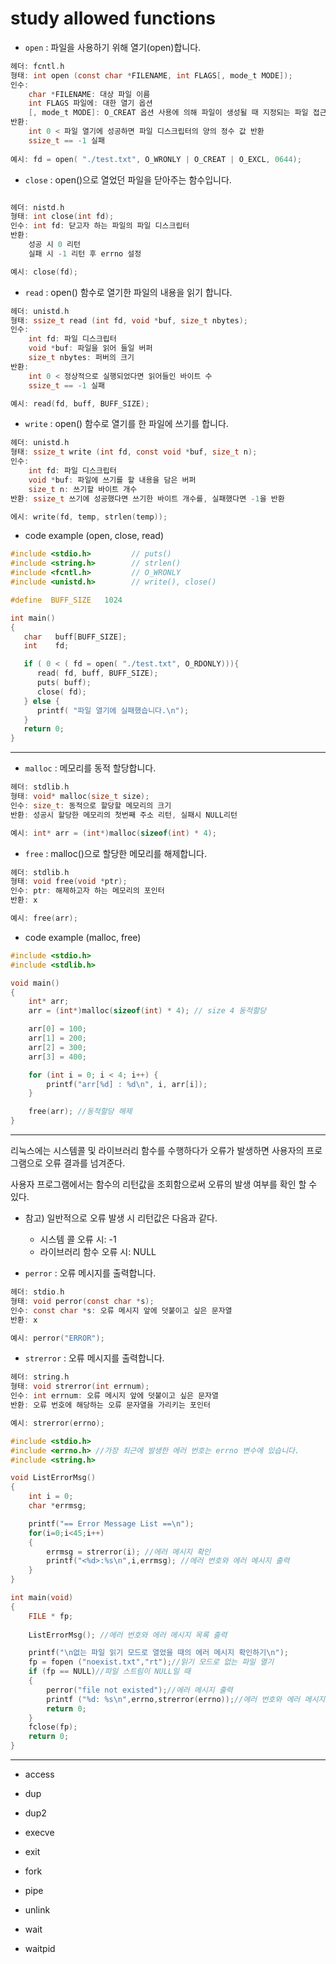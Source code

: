 # study allowed functions

- `open` : 파일을 사용하기 위해 열기(open)합니다.
```c
헤더: fcntl.h
형태: int open (const char *FILENAME, int FLAGS[, mode_t MODE]);
인수:
    char *FILENAME: 대상 파일 이름
    int FLAGS 파일에: 대한 열기 옵션
    [, mode_t MODE]: O_CREAT 옵션 사용에 의해 파일이 생성될 때 지정되는 파일 접근 권한
반환:
    int 0 < 파일 열기에 성공하면 파일 디스크립터의 양의 정수 값 반환
    ssize_t == -1 실패
  
예시: fd = open( "./test.txt", O_WRONLY | O_CREAT | O_EXCL, 0644);
 ```
- `close` : open()으로 열었던 파일을 닫아주는 함수입니다.
```c

헤더: nistd.h
형태: int close(int fd);
인수: int fd: 닫고자 하는 파일의 파일 디스크립터
반환: 
    성공 시 0 리턴
    실패 시 -1 리턴 후 errno 설정

예시: close(fd);
```
- `read` : open() 함수로 열기한 파일의 내용을 읽기 합니다.
```c
헤더: unistd.h
형태: ssize_t read (int fd, void *buf, size_t nbytes);
인수:
    int fd: 파일 디스크립터
    void *buf: 파일을 읽어 들일 버퍼
    size_t nbytes: 퍼버의 크기
반환:
    int 0 < 정상적으로 실행되었다면 읽어들인 바이트 수
    ssize_t == -1 실패

예시: read(fd, buff, BUFF_SIZE); 
```
- `write` : open() 함수로 열기를 한 파일에 쓰기를 합니다.
```c
헤더: unistd.h
형태: ssize_t write (int fd, const void *buf, size_t n);
인수: 
    int fd: 파일 디스크립터
    void *buf: 파일에 쓰기를 할 내용을 담은 버퍼
    size_t n: 쓰기할 바이트 개수
반환: ssize_t 쓰기에 성공했다면 쓰기한 바이트 개수를, 실패했다면 -1을 반환

에시: write(fd, temp, strlen(temp));
```
- code example (open, close, read)
```c
#include <stdio.h>         // puts()
#include <string.h>        // strlen()
#include <fcntl.h>         // O_WRONLY
#include <unistd.h>        // write(), close()

#define  BUFF_SIZE   1024

int main()
{
   char   buff[BUFF_SIZE];
   int    fd;

   if ( 0 < ( fd = open( "./test.txt", O_RDONLY))){
      read( fd, buff, BUFF_SIZE);
      puts( buff);
      close( fd);
   } else {
      printf( "파일 열기에 실패했습니다.\n");
   }
   return 0;
}
```
---
- `malloc` : 메모리를 동적 할당합니다.
```c
헤더: stdlib.h
형태: void* malloc(size_t size);
인수: size_t: 동적으로 할당할 메모리의 크기
반환: 성공시 할당한 메모리의 첫번째 주소 리턴, 실패시 NULL리턴

예시: int* arr = (int*)malloc(sizeof(int) * 4);
```
- `free` : malloc()으로 할당한 메모리를 해제합니다. 
```c
헤더: stdlib.h
형태: void free(void *ptr);
인수: ptr: 해제하고자 하는 메모리의 포인터
반환: x

예시: free(arr);
```
- code example (malloc, free)
```c
#include <stdio.h>
#include <stdlib.h>

void main()
{
    int* arr;
    arr = (int*)malloc(sizeof(int) * 4); // size 4 동적할당

    arr[0] = 100;
    arr[1] = 200;
    arr[2] = 300;
    arr[3] = 400;

    for (int i = 0; i < 4; i++) {
        printf("arr[%d] : %d\n", i, arr[i]);
    }

    free(arr); //동적할당 해제
}
```
---
리눅스에는 시스템콜 및 라이브러리 함수를 수행하다가 오류가 발생하면 사용자의 프로그램으로 오류 결과를 넘겨준다.

사용자 프로그램에서는 함수의 리턴값을 조회함으로써 오류의 발생 여부를 확인 할 수 있다.

- 참고) 일반적으로 오류 발생 시 리턴값은 다음과 같다.
  - 시스템 콜 오류 시: -1
  - 라이브러리 함수 오류 시: NULL


- `perror` : 오류 메시지를 출력합니다.
```c
헤더: stdio.h
형태: void perror(const char *s);
인수: const char *s: 오류 메시지 앞에 덧붙이고 싶은 문자열
반환: x

예시: perror("ERROR");
```
- `strerror` : 오류 메시지를 출력합니다.
```c
헤더: string.h
형태: void strerror(int errnum);
인수: int errnum: 오류 메시지 앞에 덧붙이고 싶은 문자열
반환: 오류 번호에 해당하는 오류 문자열을 가리키는 포인터

예시: strerror(errno);
```

```c
#include <stdio.h>
#include <errno.h> //가장 최근에 발생한 에러 번호는 errno 변수에 있습니다.
#include <string.h>

void ListErrorMsg()
{
    int i = 0;
    char *errmsg;

    printf("== Error Message List ==\n");
    for(i=0;i<45;i++)
    {
        errmsg = strerror(i); //에러 메시지 확인
        printf("<%d>:%s\n",i,errmsg); //에러 번호와 에러 메시지 출력
    }
}

int main(void)
{
    FILE * fp;
    
    ListErrorMsg(); //에러 번호와 에러 메시지 목록 출력

    printf("\n없는 파일 읽기 모드로 열었을 때의 에러 메시지 확인하기\n");
    fp = fopen ("noexist.txt","rt");//읽기 모드로 없는 파일 열기
    if (fp == NULL)//파일 스트림이 NULL일 때
    {
        perror("file not existed");//에러 메시지 출력
        printf ("%d: %s\n",errno,strerror(errno));//에러 번호와 에러 메시지 출력
        return 0;
    }
    fclose(fp);
    return 0;
}
```
---
- access

- dup
- dup2
- execve
- exit
- fork
- pipe
- unlink
- wait
- waitpid